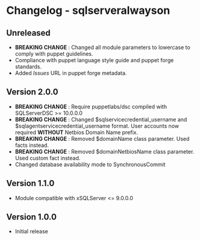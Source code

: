 # Changelog - sqlserveralwayson #

## Unreleased ##
- **BREAKING CHANGE** : Changed all module parameters to lowercase to comply with puppet guidelines.
- Compliance with puppet language style guide and puppet forge standards.
- Added _Issues_ URL in puppet forge metadata.

## Version 2.0.0 ##
- **BREAKING CHANGE** : Require puppetlabs/dsc compiled with SQLServerDSC >= 10.0.0.0
- **BREAKING CHANGE** : Changed $sqlservicecredential_username and  $sqlagentservicecredential_username format. User accounts now required **WITHOUT** Netbios Domain Name prefix.
- **BREAKING CHANGE** : Removed $domainName class parameter. Used facts instead.
- **BREAKING CHANGE** : Removed $domainNetbiosName class parameter. Used custom fact instead.
- Changed database availability mode to SynchronousCommit


## Version 1.1.0 ##
- Module compatible with xSQLServer <= 9.0.0.0

## Version 1.0.0 ##
- Initial release
